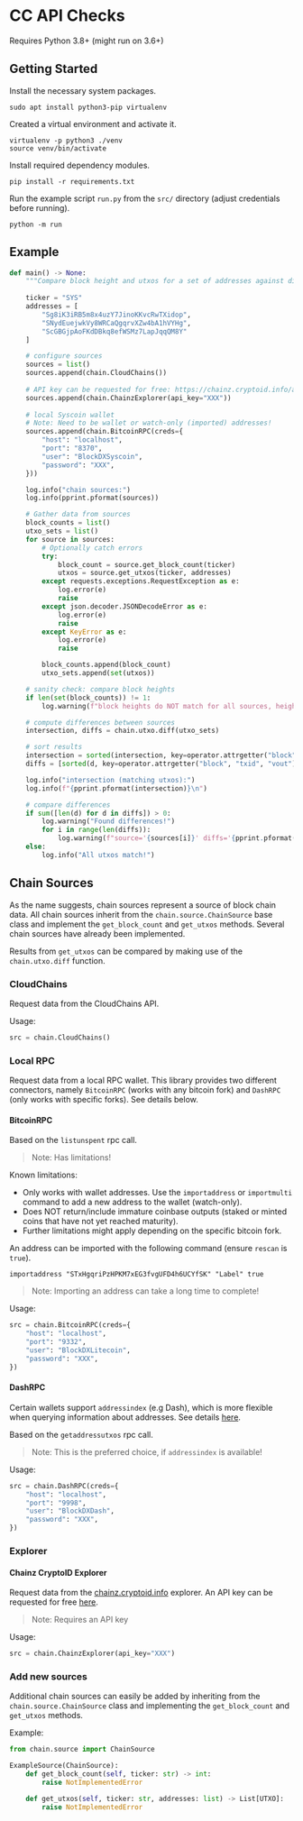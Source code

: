 # CC API Checks

Requires Python 3.8+ (might run on 3.6+)

## Getting Started

Install the necessary system packages.
```
sudo apt install python3-pip virtualenv
```

Created a virtual environment and activate it.
```
virtualenv -p python3 ./venv
source venv/bin/activate
```

Install required dependency modules.
```
pip install -r requirements.txt
```

Run the example script `run.py` from the `src/` directory (adjust credentials before running).
```
python -m run
```


## Example

```python
def main() -> None:
    """Compare block height and utxos for a set of addresses against different chain sources"""
    
    ticker = "SYS"
    addresses = [
        "Sg8iK3iRB5m8x4uzY7JinoKKvcRwTXidop",
        "SNydEuejwkVy8WRCaQgqrvXZw4bA1hVYHg",
        "ScGBGjpAoFKdDBkq8efWSMz7LapJqqQM8Y"
    ]

    # configure sources
    sources = list()
    sources.append(chain.CloudChains())
    
    # API key can be requested for free: https://chainz.cryptoid.info/api.key.dws
    sources.append(chain.ChainzExplorer(api_key="XXX"))
    
    # local Syscoin wallet
    # Note: Need to be wallet or watch-only (imported) addresses!
    sources.append(chain.BitcoinRPC(creds={
        "host": "localhost",
        "port": "8370",
        "user": "BlockDXSyscoin",
        "password": "XXX",
    }))

    log.info("chain sources:")
    log.info(pprint.pformat(sources))

    # Gather data from sources
    block_counts = list()
    utxo_sets = list()
    for source in sources:
        # Optionally catch errors
        try:
            block_count = source.get_block_count(ticker)
            utxos = source.get_utxos(ticker, addresses)
        except requests.exceptions.RequestException as e:
            log.error(e)
            raise
        except json.decoder.JSONDecodeError as e:
            log.error(e)
            raise
        except KeyError as e:
            log.error(e)
            raise

        block_counts.append(block_count)
        utxo_sets.append(set(utxos))

    # sanity check: compare block heights
    if len(set(block_counts)) != 1:
        log.warning(f"block heights do NOT match for all sources, heights='{block_counts}'")

    # compute differences between sources
    intersection, diffs = chain.utxo.diff(utxo_sets)

    # sort results
    intersection = sorted(intersection, key=operator.attrgetter("block", "txid", "vout"))
    diffs = [sorted(d, key=operator.attrgetter("block", "txid", "vout")) for d in diffs]

    log.info("intersection (matching utxos):")
    log.info(f"{pprint.pformat(intersection)}\n")

    # compare differences
    if sum([len(d) for d in diffs]) > 0:
        log.warning("Found differences!")
        for i in range(len(diffs)):
            log.warning(f"source='{sources[i]}' diffs='{pprint.pformat(diffs[i])}'\n")
    else:
        log.info("All utxos match!")
```

## Chain Sources

As the name suggests, chain sources represent a source of block chain data. All chain sources inherit from 
the `chain.source.ChainSource` base class and implement the `get_block_count` and `get_utxos` methods.
Several chain sources have already been implemented.

Results from `get_utxos` can be compared by making use of the `chain.utxo.diff` function.

### CloudChains

Request data from the CloudChains API.

Usage:
```python
src = chain.CloudChains()
```

### Local RPC

Request data from a local RPC wallet. This library provides two different connectors, 
namely `BitcoinRPC` (works with any bitcoin fork) and `DashRPC` (only works with specific forks). See details below.

#### BitcoinRPC

Based on the `listunspent` rpc call.

> Note: Has limitations!

Known limitations:
- Only works with wallet addresses. Use the `importaddress` or `importmulti` command to add
a new address to the wallet (watch-only).
- Does NOT return/include immature coinbase outputs (staked or minted coins that have not yet reached maturity).
- Further limitations might apply depending on the specific bitcoin fork.

An address can be imported with the following command (ensure `rescan` is `true`).
```
importaddress "STxHgqriPzHPKM7xEG3fvgUFD4h6UCYfSK" "Label" true
```

> Note: Importing an address can take a long time to complete!

Usage:
```python
src = chain.BitcoinRPC(creds={
    "host": "localhost",
    "port": "9332",
    "user": "BlockDXLitecoin",
    "password": "XXX",
})
```

#### DashRPC

Certain wallets support `addressindex` (e.g Dash), which is more flexible when querying information about addresses.
See details [here](https://dashcore.readme.io/docs/core-api-ref-remote-procedure-calls-address-index).

Based on the `getaddressutxos` rpc call.

> Note: This is the preferred choice, if `addressindex` is available!

Usage:
```python
src = chain.DashRPC(creds={
    "host": "localhost",
    "port": "9998",
    "user": "BlockDXDash",
    "password": "XXX",
})
```

### Explorer

#### Chainz CryptoID Explorer

Request data from the [chainz.cryptoid.info](https://chainz.cryptoid.info) explorer. An API key can 
be requested for free [here](https://chainz.cryptoid.info/api.key.dws).

> Note: Requires an API key

Usage:
```python
src = chain.ChainzExplorer(api_key="XXX")
```

### Add new sources

Additional chain sources can easily be added by inheriting from the `chain.source.ChainSource` class and implementing 
the `get_block_count` and `get_utxos` methods.

Example:
```python
from chain.source import ChainSource

ExampleSource(ChainSource):
    def get_block_count(self, ticker: str) -> int:
        raise NotImplementedError

    def get_utxos(self, ticker: str, addresses: list) -> List[UTXO]:
        raise NotImplementedError
```





